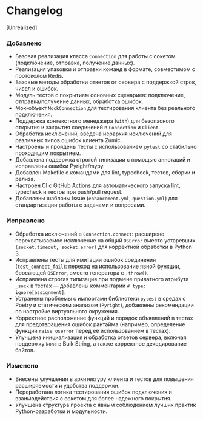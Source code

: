 # Changelog

[Unrealized]

### Добавлено
- Базовая реализация класса `Connection` для работы с сокетом (подключение, отправка, получение данных).
- Реализация упаковки и отправки команд в формате, совместимом с протоколом Redis.
- Базовые методы обработки ответов от сервера с поддержкой строк, чисел и ошибок.
- Модуль тестов с покрытием основных сценариев: подключение, отправка/получение данных, обработка ошибок.
- Мок-объект `MockConnection` для тестирования клиента без реального подключения.
- Поддержка контекстного менеджера (`with`) для безопасного открытия и закрытия соединений в `Connection` и `Client`.
- Обработка исключений, введена иерархия исключений для различных типов ошибок клиента Zumic.
- Настроены и пройдены тесты с использованием `pytest` со стабильно проходящим покрытием.
- Добавлена поддержка строгой типизации с помощью аннотаций и исправлены ошибки Pyright/mypy.
- Добавлен Makefile с командами для lint, typecheck, тестов, сборки и релиза.
- Настроен CI с GitHub Actions для автоматического запуска lint, typecheck и тестов при push/pull request.
- Добавлены шаблоны Issue (`enhancement.yml`, `question.yml`) для стандартизации работы с задачами и вопросами.

### Исправлено
- Обработка исключений в `Connection.connect`: расширено перехватываемое исключение на общий `OSError` вместо устаревших `(socket.timeout, socket.error)` для корректной обработки в Python 3.
- Исправлены тесты для имитации ошибок соединения (`test_connect_fail`): переход на использование явной функции, бросающей `OSError`, вместо генератора с `.throw()`.
- Исправлена строгая типизация при подмене приватного атрибута `_sock` в тестах — добавлены комментарии `# type: ignore[assignment]`.
- Устранены проблемы с импортами библиотеки `pytest` в средах с Poetry и статическим анализом (`Pyright`), добавлены рекомендации по настройке виртуального окружения.
- Корректное расположение функций и порядок объявлений в тестах для предотвращения ошибок рантайма (например, определение функции `raise_oserror` перед её использованием в тестах).
- Улучшена инициализация и обработка ответов сервера, включая поддержку `None` в Bulk String, а также корректное декодирование байтов.

### Изменено
- Внесены улучшения в архитектуру клиента и тестов для повышения расширяемости и удобства поддержки.
- Переработана логика тестирования ошибок подключения и взаимодействия с сокетом для более надежного покрытия.
- Улучшена структура проекта с явным соблюдением лучших практик Python-разработки и модульности.
